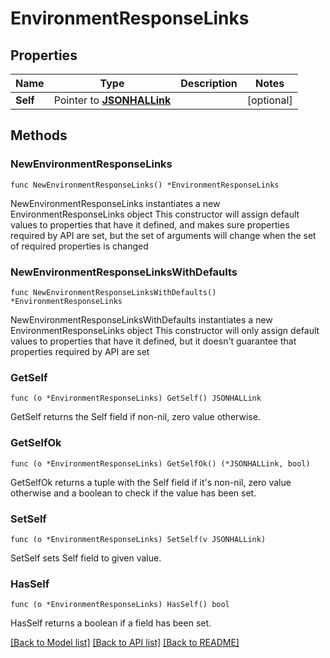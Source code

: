 # EnvironmentResponseLinks

## Properties

Name | Type | Description | Notes
------------ | ------------- | ------------- | -------------
**Self** | Pointer to [**JSONHALLink**](JSONHALLink.md) |  | [optional] 

## Methods

### NewEnvironmentResponseLinks

`func NewEnvironmentResponseLinks() *EnvironmentResponseLinks`

NewEnvironmentResponseLinks instantiates a new EnvironmentResponseLinks object
This constructor will assign default values to properties that have it defined,
and makes sure properties required by API are set, but the set of arguments
will change when the set of required properties is changed

### NewEnvironmentResponseLinksWithDefaults

`func NewEnvironmentResponseLinksWithDefaults() *EnvironmentResponseLinks`

NewEnvironmentResponseLinksWithDefaults instantiates a new EnvironmentResponseLinks object
This constructor will only assign default values to properties that have it defined,
but it doesn't guarantee that properties required by API are set

### GetSelf

`func (o *EnvironmentResponseLinks) GetSelf() JSONHALLink`

GetSelf returns the Self field if non-nil, zero value otherwise.

### GetSelfOk

`func (o *EnvironmentResponseLinks) GetSelfOk() (*JSONHALLink, bool)`

GetSelfOk returns a tuple with the Self field if it's non-nil, zero value otherwise
and a boolean to check if the value has been set.

### SetSelf

`func (o *EnvironmentResponseLinks) SetSelf(v JSONHALLink)`

SetSelf sets Self field to given value.

### HasSelf

`func (o *EnvironmentResponseLinks) HasSelf() bool`

HasSelf returns a boolean if a field has been set.


[[Back to Model list]](../README.md#documentation-for-models) [[Back to API list]](../README.md#documentation-for-api-endpoints) [[Back to README]](../README.md)



